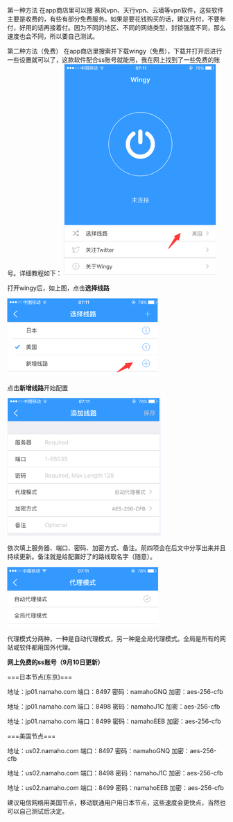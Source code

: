 第一种方法
在app商店里可以搜 赛风vpn、天行vpn、云墙等vpn软件，这些软件主要是收费的，有些有部分免费服务。如果是要花钱购买的话，建议月付，不要年付，好用的话再接着付。因为不同的地区、不同的网络类型，封锁强度不同，那么速度也会不同，所以要自己测试。

第二种方法（免费）
在app商店里搜索并下载wingy（免费），下载并打开后进行一些设置就可以了，这款软件配合ss账号就能用，我在网上找到了一些免费的账号。详细教程如下：
![](https://raw.githubusercontent.com/Alvin9999/crp_up/master/%E8%8B%B9%E6%9E%9C1.png)

打开wingy后，如上图，点击**选择线路**

![](https://raw.githubusercontent.com/Alvin9999/crp_up/master/%E8%8B%B9%E6%9E%9C2.png)

点击**新增线路**开始配置

![](https://raw.githubusercontent.com/Alvin9999/crp_up/master/%E8%8B%B9%E6%9E%9C3.png)

依次填上服务器、端口、密码、加密方式、备注。前四项会在后文中分享出来并且持续更新。备注就是给配置好了的路线取名字（随意）。


![](https://raw.githubusercontent.com/Alvin9999/crp_up/master/%E8%8B%B9%E6%9E%9C4.png)

代理模式分两种，一种是自动代理模式，另一种是全局代理模式。全局是所有的网站或软件都用国外代理。

**网上免费的ss账号（9月10日更新）**

===日本节点(东京)===

地址：jp01.namaho.com
端口：8497
密码：namahoGNQ
加密：aes-256-cfb

地址：jp01.namaho.com
端口：8498
密码：namahoJ1C
加密：aes-256-cfb

地址：jp01.namaho.com
端口：8499
密码：namahoEEB
加密：aes-256-cfb

===美国节点===

地址：us02.namaho.com
端口：8497
密码：namahoGNQ
加密：aes-256-cfb

地址：us02.namaho.com
端口：8498
密码：namahoJ1C
加密：aes-256-cfb

地址：us02.namaho.com
端口：8499
密码：namahoEEB
加密：aes-256-cfb

建议电信网络用美国节点，移动联通用户用日本节点，这些速度会更快点，当然也可以自己测试后决定。
